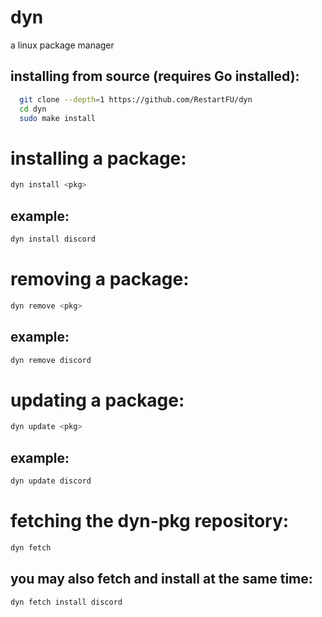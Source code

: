 # dyn
a linux package manager 

## installing from source (requires Go installed):
```sh
  git clone --depth=1 https://github.com/RestartFU/dyn
  cd dyn
  sudo make install
```

# installing a package:
```sh
dyn install <pkg>
```
## example:
```sh
dyn install discord
```

# removing a package:
```sh
dyn remove <pkg>
```
## example:
```sh
dyn remove discord
```

# updating a package:
```sh
dyn update <pkg>
```
## example:
```sh
dyn update discord
```

# fetching the dyn-pkg repository:
```sh
dyn fetch
```

## you may also fetch and install at the same time:
```sh
dyn fetch install discord
```
